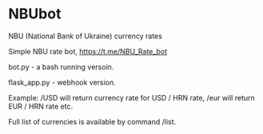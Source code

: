 # NBUbot
NBU (National Bank of Ukraine) currency rates 

Simple NBU rate bot, https://t.me/NBU_Rate_bot

bot.py - a bash running versoin.

flask_app.py - webhook version.

Example: /USD will return currency rate for USD / HRN rate, /eur will return EUR / HRN rate etc. 

Full list of currencies is available by command /list.
